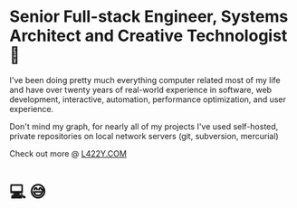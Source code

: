 # Senior Full-stack Engineer, Systems Architect and Creative Technologist 👋
I've been doing pretty much everything computer related most of my life and have over twenty years of real-world experience in software, web development, interactive, automation, performance optimization, and user experience.


Don't mind my graph, for nearly all of my projects I've used self-hosted, private repositories on local network servers (git, subversion, mercurial)

Check out more @ [L422Y.COM](https://l422y.com)

# 💻 😅
